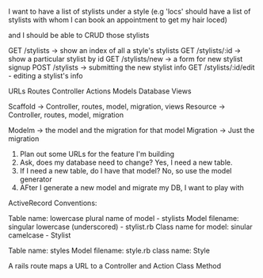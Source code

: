 I want to have a list of stylists under a style (e.g 'locs' should have a list of stylists with whom I can book an appointment to get my hair loced)

and I should be able to CRUD those stylists

GET /stylists -> show an index of all a style's stylists
GET /stylists/:id -> show a particular stylist by id
GET /stylists/new -> a form for new stylist signup 
POST /stylists -> submitting the new stylist info
GET /stylists/:id/edit - editing a stylist's info

URLs
Routes
Controller Actions
Models
Database
Views


Scaffold -> Controller, routes, model, migration, views
Resource -> Controller, routes, model, migration


Modelm -> the model and the migration for that model
Migration -> Just the migration


1. Plan out some URLs for the feature I'm building
2. Ask, does my database need to change? Yes, I need a new table.
3. If I need a new table, do I have that model? No, so use the model generator
4. AFter I generate a new model and migrate my DB, I want to play with 


ActiveRecord Conventions:

Table name: lowercase plural name of model - stylists
Model filename: singular lowercase (underscored) - stylist.rb
Class name for model: sinular camelcase - Stylist

Table name: styles
Model filename: style.rb
class name: Style

A rails route maps a URL to a Controller and Action
                                 Class        Method